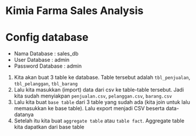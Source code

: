 # Kimia Farma Sales Analysis

# Config database

- Nama Database     : sales_db
- User Database     : admin
- Password Database : admin



1. Kita akan buat 3 table ke database. Table tersebut adalah `tbl_penjualan`, `tbl_pelanggan`, `tbl_barang`
2. Lalu kita masukkan (import) data dari csv ke table-table tersebut. Jadi kita sudah menyiakpan `penjualan.csv`, `pelanggan.csv`, `barang.csv`
3. Lalu kita buat `base table` dari 3 table yang sudah ada (kita join untuk lalu memasukkan ke base table). Lalu export menjadi CSV beserta data-datanya
4. Setelah itu kita buat `aggregate table` atau `table fact`. Aggregate table kita dapatkan dari base table